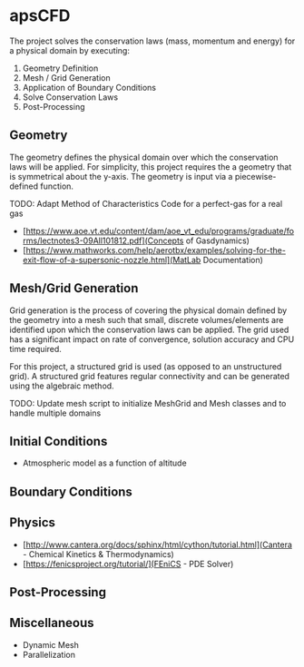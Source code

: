 # apsCFD #

The project solves the conservation laws (mass, momentum and energy) for a physical
domain by executing:

1. Geometry Definition
2. Mesh / Grid Generation
3. Application of Boundary Conditions
4. Solve Conservation Laws
5. Post-Processing

## Geometry ##

The geometry defines the physical domain over which the conservation laws will
be applied. For simplicity, this project requires the a geometry that is symmetrical
about the y-axis. The geometry is input via a piecewise-defined function.

TODO: Adapt Method of Characteristics Code for a perfect-gas for a real gas

- [https://www.aoe.vt.edu/content/dam/aoe_vt_edu/programs/graduate/forms/lectnotes3-09All101812.pdf](Concepts of Gasdynamics)
- [https://www.mathworks.com/help/aerotbx/examples/solving-for-the-exit-flow-of-a-supersonic-nozzle.html](MatLab Documentation)

## Mesh/Grid Generation ##

Grid generation is the process of covering the physical domain defined by the
geometry into a mesh such that small, discrete volumes/elements are identified upon 
which the conservation laws can be applied. The grid used has a significant impact
on rate of convergence, solution accuracy and CPU time required.

For this project, a structured grid is used (as opposed to an unstructured grid).
A structured grid features regular connectivity and can be generated using the
algebraic method.

TODO: Update mesh script to initialize MeshGrid and Mesh classes and to handle multiple domains

## Initial Conditions ##

- Atmospheric model as a function of altitude

## Boundary Conditions ##

## Physics ##

- [http://www.cantera.org/docs/sphinx/html/cython/tutorial.html](Cantera - Chemical Kinetics & Thermodynamics)
- [https://fenicsproject.org/tutorial/](FEniCS - PDE Solver)

## Post-Processing ##

## Miscellaneous ##

- Dynamic Mesh
- Parallelization
